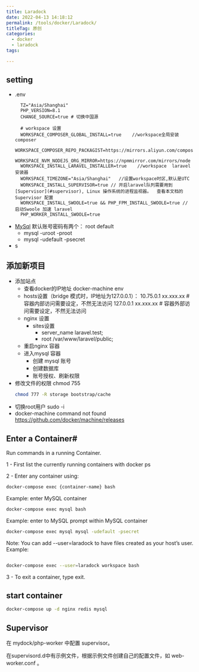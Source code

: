 ```yaml
---
title: Laradock
date: 2022-04-13 14:18:12
permalink: /tools/docker/Laradock/
titleTag: 原创
categories:
  - docker
  - laradock
tags:

---
```

## setting
- .env
  ```
    TZ="Asia/Shanghai"
    PHP_VERSION=8.1
    CHANGE_SOURCE=true # 切换中国源

    # workspace 设置
    WORKSPACE_COMPOSER_GLOBAL_INSTALL=true    //workspace全局安装composer
    WORKSPACE_COMPOSER_REPO_PACKAGIST=https://mirrors.aliyun.com/composer/
    WORKSPACE_NVM_NODEJS_ORG_MIRROR=https://npmmirror.com/mirrors/node
    WORKSPACE_INSTALL_LARAVEL_INSTALLER=true    //workspace  laravel安装器
    WORKSPACE_TIMEZONE="Asia/Shanghai"   //设置workspace时区,默认是UTC
    WORKSPACE_INSTALL_SUPERVISOR=true // 开启laravel队列需要用到 [Supervisor](#supervisor), Linux 操作系统的进程监视器。  查看本文档的 Supervisor 配置
    WORKSPACE_INSTALL_SWOOLE=true && PHP_FPM_INSTALL_SWOOLE=true // 启动Swoole 加速 laravel
    PHP_WORKER_INSTALL_SWOOLE=true
  ```
- [MySql](../05.工具/08.mysql.md)
  默认账号密码有两个： root default 
  - mysql -uroot -proot
  - mysql -udefault -psecret
- s

## 添加新项目
- 添加站点
  - 查看docker的IP地址 
      docker-machine env
  - hosts设置（bridge 模式时，IP地址为127.0.0.1）：
      10.75.0.1  xx.xxx.xx # 容器内部访问需要设定，不然无法访问
      127.0.0.1  xx.xxx.xx # 容器外部访问需要设定，不然无法访问
  - nginx 设置
      - sites设置
          - server_name laravel.test;
          - root /var/www/laravel/public;
  - 重启nginx 容器
  - 进入mysql 容器
    - 创建 mysql 账号
    - 创建数据库
    - 账号授权、刷新权限
- 修改文件的权限 chmod 755
  ```sh
  chmod 777 -R storage bootstrap/cache
  ```
- 切换root用户 sudo -i
- docker-machine command not found
    https://github.com/docker/machine/releases

## Enter a Container#
Run commands in a running Container.

1 - First list the currently running containers with docker ps

2 - Enter any container using:

```sh
docker-compose exec {container-name} bash
```
Example: enter MySQL container

```sh
docker-compose exec mysql bash
```

Example: enter to MySQL prompt within MySQL container
```sh
docker-compose exec mysql mysql -udefault -psecret

```

Note: You can add --user=laradock to have files created as your host’s user. Example:
```sh

docker-compose exec --user=laradock workspace bash
```

3 - To exit a container, type exit.

## start container
```sh
docker-compose up -d nginx redis mysql
```


## Supervisor
在 mydock/php-worker 中配置 supervisor。

在supervisord.d中有示例文件，根据示例文件创建自己的配置文件，如 web-worker.conf 。
